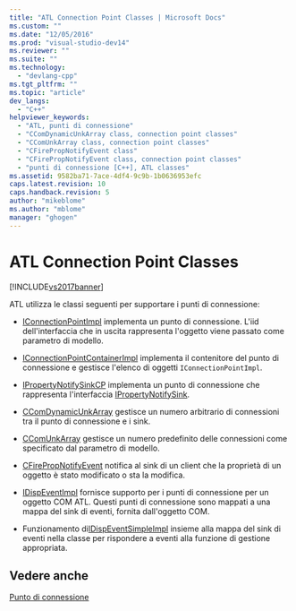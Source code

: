 ```yaml
---
title: "ATL Connection Point Classes | Microsoft Docs"
ms.custom: ""
ms.date: "12/05/2016"
ms.prod: "visual-studio-dev14"
ms.reviewer: ""
ms.suite: ""
ms.technology: 
  - "devlang-cpp"
ms.tgt_pltfrm: ""
ms.topic: "article"
dev_langs: 
  - "C++"
helpviewer_keywords: 
  - "ATL, punti di connessione"
  - "CComDynamicUnkArray class, connection point classes"
  - "CComUnkArray class, connection point classes"
  - "CFirePropNotifyEvent class"
  - "CFirePropNotifyEvent class, connection point classes"
  - "punti di connessione [C++], ATL classes"
ms.assetid: 9582ba71-7ace-4df4-9c9b-1b0636953efc
caps.latest.revision: 10
caps.handback.revision: 5
author: "mikeblome"
ms.author: "mblome"
manager: "ghogen"
---
```

# ATL Connection Point Classes
[!INCLUDE[vs2017banner](../assembler/inline/includes/vs2017banner.md)]

ATL utilizza le classi seguenti per supportare i punti di connessione:  
  
-   [IConnectionPointImpl](../atl/reference/iconnectionpointimpl-class.md) implementa un punto di connessione.  L'iid dell'interfaccia che in uscita rappresenta l'oggetto viene passato come parametro di modello.  
  
-   [IConnectionPointContainerImpl](../atl/reference/iconnectionpointcontainerimpl-class.md) implementa il contenitore del punto di connessione e gestisce l'elenco di oggetti `IConnectionPointImpl`.  
  
-   [IPropertyNotifySinkCP](../atl/reference/ipropertynotifysinkcp-class.md) implementa un punto di connessione che rappresenta l'interfaccia [IPropertyNotifySink](http://msdn.microsoft.com/library/windows/desktop/ms692638).  
  
-   [CComDynamicUnkArray](../atl/reference/ccomdynamicunkarray-class.md) gestisce un numero arbitrario di connessioni tra il punto di connessione e i sink.  
  
-   [CComUnkArray](../atl/reference/ccomunkarray-class.md) gestisce un numero predefinito delle connessioni come specificato dal parametro di modello.  
  
-   [CFirePropNotifyEvent](../atl/reference/cfirepropnotifyevent-class.md) notifica al sink di un client che la proprietà di un oggetto è stato modificato o sta la modifica.  
  
-   [IDispEventImpl](../atl/reference/idispeventimpl-class.md) fornisce supporto per i punti di connessione per un oggetto COM ATL.  Questi punti di connessione sono mappati a una mappa del sink di eventi, fornita dall'oggetto COM.  
  
-   Funzionamento di[IDispEventSimpleImpl](../atl/reference/idispeventsimpleimpl-class.md) insieme alla mappa del sink di eventi nella classe per rispondere a eventi alla funzione di gestione appropriata.  
  
## Vedere anche  
 [Punto di connessione](../atl/atl-connection-points.md)